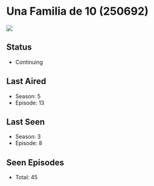 # Una Familia de 10 (250692)

<img src="https://dg31sz3gwrwan.cloudfront.net/poster/250692/1380398-0-optimized.jpg" />

## Status
* Continuing
## Last Aired
* Season: 5
* Episode: 13
## Last Seen
* Season: 3
* Episode: 8
## Seen Episodes
* Total: 45
